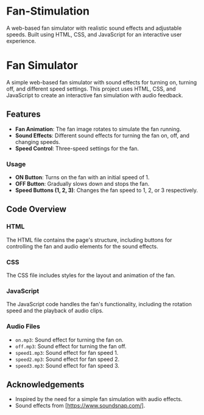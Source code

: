 # Fan-Stimulation
A web-based fan simulator with realistic sound effects and adjustable speeds. Built using HTML, CSS, and JavaScript for an interactive user experience.


# Fan Simulator

A simple web-based fan simulator with sound effects for turning on, turning off, and different speed settings. This project uses HTML, CSS, and JavaScript to create an interactive fan simulation with audio feedback.

## Features

- **Fan Animation**: The fan image rotates to simulate the fan running.
- **Sound Effects**: Different sound effects for turning the fan on, off, and changing speeds.
- **Speed Control**: Three-speed settings for the fan.

### Usage

- **ON Button**: Turns on the fan with an initial speed of 1.
- **OFF Button**: Gradually slows down and stops the fan.
- **Speed Buttons (1, 2, 3)**: Changes the fan speed to 1, 2, or 3 respectively.

## Code Overview

### HTML

The HTML file contains the page's structure, including buttons for controlling the fan and audio elements for the sound effects.

### CSS

The CSS file includes styles for the layout and animation of the fan.

### JavaScript

The JavaScript code handles the fan's functionality, including the rotation speed and the playback of audio clips.

### Audio Files

- `on.mp3`: Sound effect for turning the fan on.
- `off.mp3`: Sound effect for turning the fan off.
- `speed1.mp3`: Sound effect for fan speed 1.
- `speed2.mp3`: Sound effect for fan speed 2.
- `speed3.mp3`: Sound effect for fan speed 3.

## Acknowledgements

- Inspired by the need for a simple fan simulation with audio effects.
- Sound effects from [https://www.soundsnap.com/].
